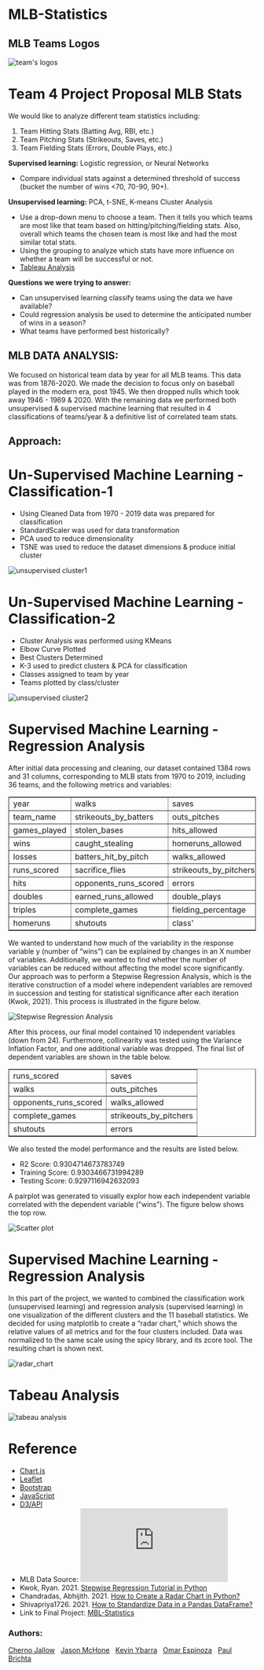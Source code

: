 # MLB-Statistics
## MLB Teams Logos

![team's logos](https://github.com/paulbrichta/MLB-Statistics/blob/branch-cj/Images/teams_logos2.png)

# Team 4 Project Proposal MLB Stats

We would like to analyze different team statistics including:
1.	Team Hitting Stats (Batting Avg, RBI, etc.)
2.	Team Pitching Stats (Strikeouts, Saves, etc.)
3.	Team Fielding Stats (Errors, Double Plays, etc.)

**Supervised learning:**
Logistic regression, or Neural Networks
- Compare individual stats against a determined threshold of success (bucket the number of wins <70, 70-90, 90+).

**Unsupervised learning:**
PCA, t-SNE, K-means Cluster Analysis
-	Use a drop-down menu to choose a team. Then it tells you which teams are most like that team based on hitting/pitching/fielding stats. Also, overall which teams the chosen team is most like and had the most similar total stats.
- Using the grouping to analyze which stats have more influence on whether a team will be successful or not.
- [Tableau Analysis](https://public.tableau.com/app/profile/jason.mchone/viz/MLBTeamAnalysis_16790042773510/Story1)

**Questions we were trying to answer:**
- Can unsupervised learning classify teams using the data we have available?
- Could regression analysis be used to determine the anticipated number of wins in a season?
- What teams have performed best historically?

## MLB DATA ANALYSIS: <br>
We focused on historical team data by year for all MLB teams. This data was from 1876-2020. We made the decision to focus only on baseball played in the modern era, post 1945. We then dropped nulls which took away 1946 - 1969 & 2020. With the remaining data we performed both unsupervised & supervised machine learning that resulted in 4 classifications of teams/year & a definitive list of correlated team stats.

## Approach: 

# Un-Supervised Machine Learning - Classification-1

- Using Cleaned Data from 1970 - 2019 data was prepared for classification 
- StandardScaler was used for data transformation 
- PCA used to reduce dimensionality 
- TSNE was used to reduce the dataset dimensions & produce initial cluster


![unsupervised cluster1](https://github.com/paulbrichta/MLB-Statistics/blob/branch-cj/Images/unsupervised_cluster1.png)

# Un-Supervised Machine Learning - Classification-2

- Cluster Analysis was performed using KMeans
- Elbow Curve Plotted
- Best Clusters Determined 
- K-3 used to predict clusters & PCA for classification
- Classes assigned to team by year
- Teams plotted by class/cluster 


![unsupervised cluster2](https://github.com/paulbrichta/MLB-Statistics/blob/branch-cj/Images/unsupervised_cluster2.png)


# Supervised Machine Learning - Regression Analysis
After initial data processing and cleaning, our dataset contained 1384 rows and 31 columns, corresponding to MLB stats from 1970 to 2019, including 36 teams, and the following metrics and variables:

<table cellpadding="5" cellspacing="1" border="1">
<tr><td>year</td><td>walks</td><td>saves</td></tr>
<tr><td>team_name</td><td>strikeouts_by_batters</td><td>outs_pitches</td></tr>
<tr><td>games_played</td><td>stolen_bases</td><td>hits_allowed</td></tr>
<tr><td>wins</td><td>caught_stealing</td><td>homeruns_allowed</td></tr>
<tr><td>losses</td><td>batters_hit_by_pitch</td><td>walks_allowed</td></tr>
<tr><td>runs_scored</td><td>sacrifice_flies</td><td>strikeouts_by_pitchers</td></tr>
<tr><td>hits</td><td>opponents_runs_scored</td><td>errors</td></tr>
<tr><td>doubles</td><td>earned_runs_allowed</td><td>double_plays</td></tr>
<tr><td>triples</td><td>complete_games</td><td>fielding_percentage</td></tr>
<tr><td>homeruns</td><td>shutouts</td><td>class'</td></tr>
</table>

We wanted to understand how much of the variability in the response variable y (number of “wins”) can be explained by changes in an X number of variables.
Additionally, we wanted to find whether the number of variables can be reduced without affecting the model score significantly.
Our approach was to perform a Stepwise Regression Analysis, which is the iterative construction of a model where independent variables are removed in succession and testing for statistical significance after each iteration (Kwok, 2021). This process is illustrated in the figure below.

![Stepwise Regression Analysis](https://github.com/paulbrichta/MLB-Statistics/blob/branch-cj/Images/stepwise_regression_process.png)

After this process, our final model contained 10 independent variables (down from 24).
Furthermore, collinearity was tested using the Variance Inflation Factor, and one additional variable was dropped.
The final list of dependent variables are shown in the table below.

<table cellpadding="5" cellspacing="1" border="1">
<tr><td>runs_scored</td><td>saves</td></tr>
<tr><td>walks</td><td>outs_pitches</td></tr>
<tr><td>opponents_runs_scored</td><td>walks_allowed</td></tr>
<tr><td>complete_games</td><td>strikeouts_by_pitchers</td></tr>
<tr><td>shutouts</td><td>errors</td></tr>
</table>

We also tested the model performance and the results are listed below.
- R2 Score: 0.9304714673783749
- Training Score: 0.9303466731994289
- Testing Score: 0.9297116942632093

A pairplot was generated to visually explor how each independent variable correlated with the dependent variable ("wins"). The figure below shows the top row.


![Scatter plot](https://github.com/paulbrichta/MLB-Statistics/blob/branch-cj/Images/pairplots_select.png)

# Supervised Machine Learning - Regression Analysis

In this part of the project, we wanted to combined the classification work (unsupervised learning) and regression analysis (supervised learning) in one visualization of the different clusters and the 11 baseball statistics. We decided for using matplotlib to create a “radar chart,” which shows the relative values of all metrics and for the four clusters included. Data was normalized to the same scale using the spicy library, and its zcore tool. The resulting chart is shown next.

![radar_chart](https://github.com/paulbrichta/MLB-Statistics/blob/branch-cj/Images/radar_chart.png)


# Tabeau Analysis
![tabeau analysis](https://github.com/paulbrichta/MLB-Statistics/blob/branch-cj/Images/tabeau%20analysis.png)


# Reference
- [Chart.js](https://www.chartjs.org/)
- [Leaflet](https://leafletjs.com/examples/choropleth/)
- [Bootstrap](https://getbootstrap.com/)
- [JavaScript](https://htmlcheatsheet.com/js/)
- [D3/API](https://d3js.org/)
- MLB Data Source: ![Lahman’s Baseball Database](https://www.openintro.org/data/index.php?data=mlb_teams)
- Kwok, Ryan. 2021. [Stepwise Regression Tutorial in Python](https://towardsdatascience.com/stepwise-regression-tutorial-in-python-ebf7c782c922)
- Chandradas, Abhijith. 2021. [How to Create a Radar Chart in Python?](https://towardsdatascience.com/how-to-create-a-radar-chart-in-python-36b9ebaa7a64)
- Shivapriya1726. 2021. [How to Standardize Data in a Pandas DataFrame?](https://www.geeksforgeeks.org/how-to-standardize-data-in-a-pandas-dataframe/)
- Link to Final Project: [MBL-Statistics](https://paulbrichta.github.io/MLB-Statistics/index.html)

<footer>
    <h3>Authors:</h3>
    <a href="https://github.com/cjallow01" class="white">Cherno Jallow</a> &nbsp;
    <a href="https://github.com/JPMCHONE1" class="white">Jason McHone</a> &nbsp;
    <a href="https://github.com/KYbarra4" class="white">Kevin Ybarra</a> &nbsp;
    <a href="https://github.com/OAEspinoza" class="white">Omar Espinoza</a> &nbsp;
    <a href="https://github.com/paulbrichta" class="white">Paul Brichta</a>
</footer>
